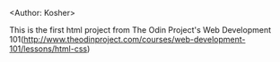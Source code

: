 <Author: Kosher>


This is the first html project from The Odin Project's Web Development 101(http://www.theodinproject.com/courses/web-development-101/lessons/html-css)